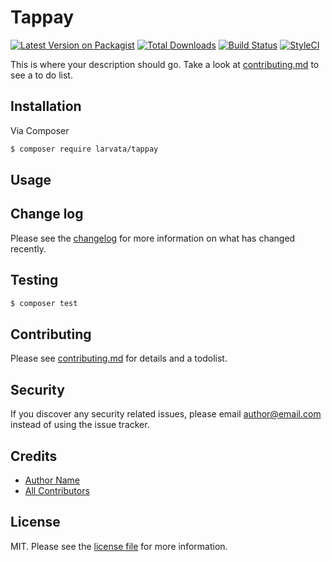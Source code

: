 # Tappay

[![Latest Version on Packagist][ico-version]][link-packagist]
[![Total Downloads][ico-downloads]][link-downloads]
[![Build Status][ico-travis]][link-travis]
[![StyleCI][ico-styleci]][link-styleci]

This is where your description should go. Take a look at [contributing.md](contributing.md) to see a to do list.

## Installation

Via Composer

``` bash
$ composer require larvata/tappay
```

## Usage

## Change log

Please see the [changelog](changelog.md) for more information on what has changed recently.

## Testing

``` bash
$ composer test
```

## Contributing

Please see [contributing.md](contributing.md) for details and a todolist.

## Security

If you discover any security related issues, please email author@email.com instead of using the issue tracker.

## Credits

- [Author Name][link-author]
- [All Contributors][link-contributors]

## License

MIT. Please see the [license file](license.md) for more information.

[ico-version]: https://img.shields.io/packagist/v/larvata/tappay.svg?style=flat-square
[ico-downloads]: https://img.shields.io/packagist/dt/larvata/tappay.svg?style=flat-square
[ico-travis]: https://img.shields.io/travis/larvata/tappay/master.svg?style=flat-square
[ico-styleci]: https://styleci.io/repos/12345678/shield

[link-packagist]: https://packagist.org/packages/larvata/tappay
[link-downloads]: https://packagist.org/packages/larvata/tappay
[link-travis]: https://travis-ci.org/larvata/tappay
[link-styleci]: https://styleci.io/repos/12345678
[link-author]: https://github.com/larvata
[link-contributors]: ../../contributors
